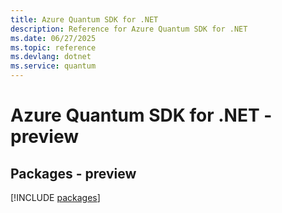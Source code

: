 ```yaml
---
title: Azure Quantum SDK for .NET
description: Reference for Azure Quantum SDK for .NET
ms.date: 06/27/2025
ms.topic: reference
ms.devlang: dotnet
ms.service: quantum
---
```

# Azure Quantum SDK for .NET - preview
## Packages - preview
[!INCLUDE [packages](quantum-index.md)]